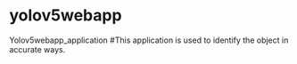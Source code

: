 # yolov5webapp
Yolov5webapp_application
#This application is used to identify the object in accurate ways.
